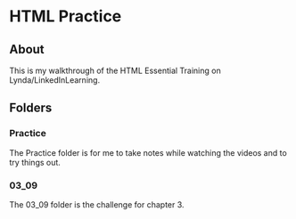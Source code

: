 # HTML Practice

## About

This is my walkthrough of the HTML Essential Training on Lynda/LinkedInLearning.

## Folders

### Practice
The Practice folder is for me to take notes while watching the videos and to try things out.

### 03_09
The 03_09 folder is the challenge for chapter 3.
